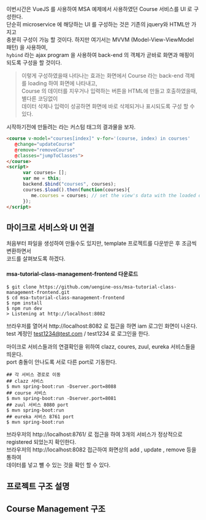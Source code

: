 이번시간은 VueJS 를 사용하여 MSA 예제에서 사용하였던 Course 서비스를 UI 로 구성한다.  
단순히 microservice 에 해당하는 UI 를 구성하는 것은 기존의 jquery와 HTML만 가지고  
충분히 구성이 가능 할 것이다. 하지만 여기서는 MVVM (Model-View-ViewModel 패턴) 을 사용하여,  
`hybind` 라는 ajax program 을 사용하여 back-end 의 객체가 곧바로 화면과 매핑이 되도록 구성을 할 것이다.  

> 이렇게 구성하였을때 나타나는 효과는 화면에서 Course 라는 back-end 객체를 loading 하여 화면에 나타내고,  
> Course 의 데이터를 지우거나 입력하는 버튼을 HTML에 만들고 호출하였을때, 별다른 코딩없이  
> 데이터 삭제나 입력이 성공하면 화면에 바로 삭제되거나 표시되도록 구성 할 수있다.  

시작하기전에 만들려는 <course> 라는 커스텀 태그의 결과물을 보자.  
```html
<course v-model="courses[index]" v-for='(course, index) in courses' 
   @change="updateCourse" 
   @remove="removeCourse" 
   @classes="jumpToClasses">
</course>
<script>
      var courses= [];
      var me = this;
      backend.$bind("courses", courses);
      courses.$load().then(function(courses){
         me.courses = courses; // set the view's data with the loaded data obtained from backend.
      });
</script>
```

마이크로 서비스와 UI 연결
------
처음부터 파일을 생성하여 만들수도 있지만, template 프로젝트를 다운받은 후 조금씩 변환하면서  
코드를 살펴보도록 하겠다.  

#### msa-tutorial-class-management-frontend 다운로드
```
$ git clone https://github.com/uengine-oss/msa-tutorial-class-management-frontend.git
$ cd msa-tutorial-class-management-frontend
$ npm install
$ npm run dev
> Listening at http://localhost:8082
```

브라우저를 열어서 http://localhost:8082 로 접근을 하면 iam 로그인 화면이 나온다.  
test 계정인 test1234@test.com / test1234 로 로그인을 한다.  

마이크로 서비스들과의 연결확인을 위하여 clazz, coures, zuul, eureka 서비스들을 띄운다.  
port 충돌이 안나도록 서로 다른 port로 기동한다.  
```
## 각 서비스 경로로 이동 
## clazz 서비스
$ mvn spring-boot:run -Dserver.port=8088 
## course 서비스
$ mvn spring-boot:run -Dserver.port=8081 
## zuul 서비스 8080 port
$ mvn spring-boot:run 
## eureka 서비스 8761 port
$ mvn spring-boot:run 
```

브라우저의 http://localhost:8761/ 로 접근을 하여 3개의 서비스가 정상적으로 registered 되었는지 확인한다.  
브라우저의 http://localhost:8082 접근하여 화면상의 add , update , remove 등을 통하여  
데이터를 넣고 뺼 수 있는 것을 확인 할 수 있다.  

프로젝트 구조 설명
------


Course Management 구조
------
